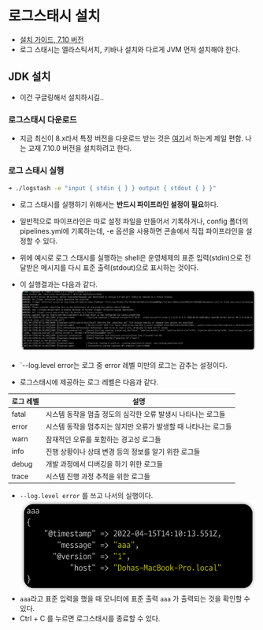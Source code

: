 # 로그스태시 설치

- [설치 가이드, 7.10 버전](https://www.elastic.co/guide/en/logstash/7.10/installing-logstash.html)
- 로그 스태시는 엘라스틱서치, 키바나 설치와 다르게 JVM 먼저 설치해야 한다.


## JDK 설치
- 이건 구글링해서 설치하시길..

### 로그스태시 다운로드

- 지금 최신이 8.x라서 특정 버전을 다운로드 받는 것은 [여기](https://www.elastic.co/kr/downloads/past-releases/logstash-7-10-0)서 하는게 제일 편함. 나는 교재 7.10.0 버전을 설치하려고 한다.

### 로그 스태시 실행
```sh
➜ ./logstash -e "input { stdin { } } output { stdout { } }"
```

- 로그 스태시를 실행하기 위해서는 **반드시 파이프라인 설정이 필요**하다.
- 일반적으로 파이프라인은 따로 설정 파일을 만들어서 기록하거나, config 폴더의 pipelines.yml에 기록하는데, -e 옵션을 사용하면 콘솔에서 직접 파이프라인을 설정할 수 있다.
- 위에 예시로 로그 스태시를 실행하는 shell은 운영체제의 표준 입력(stdin)으로 전달받은 메시지를 다시 표준 출력(stdout)으로 표시하는 것이다.
- 이 실행결과는 다음과 같다.
![](/images/2022-04-13-02-16-53.png)


- `--log.level error는 로그 중 error 레벨 미만의 로그는 감추는 설정이다.
- 로그스태시에 제공하는 로그 레벨은 다음과 같다.

| 로그 레벨 | 설명                                                           |
| --------- | -------------------------------------------------------------- |
| fatal     | 시스템 동작을 멈출 정도의 심각한 오류 발생시 나타나는 로그들   |
| error     | 시스템 동작을 멈추지는 않지만 오류가 발생할 때 나타나는 로그들 |
| warn      | 잠재적인 오류를 포함하는 경고성 로그들                         |
| info      | 진행 상황이나 상태 변경 등의 정보를 알기 위한 로그들           |
| debug     | 개발 과정에서 디버깅을 하기 위한 로그들                        |
| trace     | 시스템 진행 과정 추적을 위한 로그들                            |


- `--log.level error` 를 쓰고 나서의 실행이다.
![](/images/2022-04-15-23-10-42.png)
- `aaa`라고 표준 입력을 했을 때 모니터에 표준 출력 `aaa` 가 출력되는 것을 확인할 수 있다.
- Ctrl + C 를 누르면 로그스태시를 종료할 수 있다.
